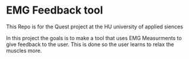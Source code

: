 # EMG Feedback tool
This Repo is for the Quest project at the HU university of applied siences

In this project the goals is to make a tool that uses EMG Measurments to give feedback to the user.
This is done so the user learns to relax the muscles more.

